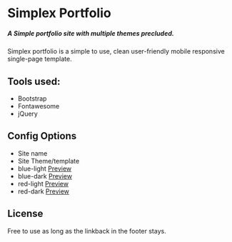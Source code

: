 # Simplex Portfolio
##### A Simple portfolio site with multiple themes precluded.

Simplex portfolio is a simple to use, clean user-friendly mobile responsive single-page template. 

## Tools used:
- Bootstrap
- Fontawesome
- jQuery

## Config Options 
- Site name
- Site Theme/template 
 - blue-light [Preview](https://projects.rexsdev.com/simplex-portfolio/simplex-blue-light/)
 - blue-dark [Preview](https://projects.rexsdev.com/simplex-portfolio/simplex-blue-dark/) 
 - red-light [Preview](https://projects.rexsdev.com/simplex-portfolio/simplex-red-light/) 
 - red-dark [Preview](https://projects.rexsdev.com/simplex-portfolio/simplex-red-dark/) 
 
## License
Free to use as long as the linkback in the footer stays. 
